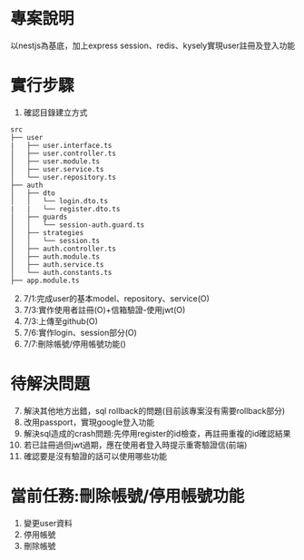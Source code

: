 # 專案說明
以nestjs為基底，加上express session、redis、kysely實現user註冊及登入功能

# 實行步驟
1. 確認目錄建立方式
```tree
src
├── user
|   ├── user.interface.ts
│   ├── user.controller.ts
│   ├── user.module.ts
│   ├── user.service.ts
│   └── user.repository.ts
├── auth
│   ├── dto
│   │   └── login.dto.ts
|   |   └── register.dto.ts
│   ├── guards
│   │   └── session-auth.guard.ts
│   ├── strategies
│   │   └── session.ts
│   ├── auth.controller.ts
│   ├── auth.module.ts
│   ├── auth.service.ts
│   └── auth.constants.ts
├── app.module.ts
```
2. 7/1:完成user的基本model、repository、service(O)
3. 7/3:實作使用者註冊(O)+信箱驗證-使用jwt(O)
4. 7/3:上傳至github(O)
5. 7/6:實作login、session部分(O)
6. 7/7:刪除帳號/停用帳號功能()

# 待解決問題
7. 解決其他地方出錯，sql rollback的問題(目前該專案沒有需要rollback部分)
8. 改用passport，實現google登入功能
9. 解決sql造成的crash問題:先停用register的id檢查，再註冊重複的id確認結果
10. 若已註冊過但jwt過期，應在使用者登入時提示重寄驗證信(前端)
11. 確認要是沒有驗證的話可以使用哪些功能

# 當前任務:刪除帳號/停用帳號功能
1. 變更user資料
2. 停用帳號
3. 刪除帳號